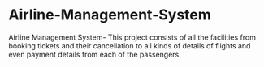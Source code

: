 # Airline-Management-System
Airline Management System- This project consists of all the facilities from booking tickets and their cancellation to all kinds of details of flights and even payment details from each of the passengers.
